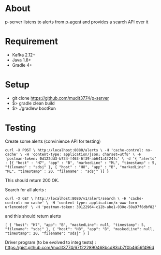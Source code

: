 About
=====

p-server listens to alerts from [p-agent](https://github.com/mudit3774/p-agent) and provides a search API over it

Requirement 
===========

* Kafka 2.12+ 
* Java 1.8+ 
* Gradle 4+

Setup
=====

* git clone https://github.com/mudit3774/p-server
* $> gradle clean build 
* $> ./gradlew bootRun

Testing
=======

Create some alerts (convinience API for testing)

`
curl -X POST \
http://localhost:8080/alerts \
-H 'cache-control: no-cache' \
-H 'content-type: application/json; charset=utf8' \
-H 'postman-token: 0d122dd3-b734-f463-6f39-ab641a1f24fc' \
-d '{
"alerts" : [{
"host" : "H7",
"app" : "B",
"markedLine" : "ML",
"timestamp" : 5,
"filename" : "sdsj"
}, {
"host" : "H8",
"app" : "B",
"markedLine" : "ML",
"timestamp" : 20,
"filename" : "sdsj"
}]
}
`

This should return 200 OK.

Search for all alerts :

`
curl -X GET \
  http://localhost:8080/v1/alert/search \
  -H 'cache-control: no-cache' \
  -H 'content-type: application/x-www-form-urlencoded' \
  -H 'postman-token: 30122964-c12b-abe1-030e-50a97f6dbf82'
`

and this should return alerts


`
[
    {
        "host": "H7",
        "app": "B",
        "maskedLine": null,
        "timestamp": 5,
        "filename": "sdsj"
    },
    {
        "host": "H8",
        "app": "B",
        "maskedLine": null,
        "timestamp": 20,
        "filename": "sdsj"
    }
]
`

Driver program (to be evolved to integ tests) : https://gist.github.com/mudit3774/67f222890468bcd83cb7f0b4656f496d
